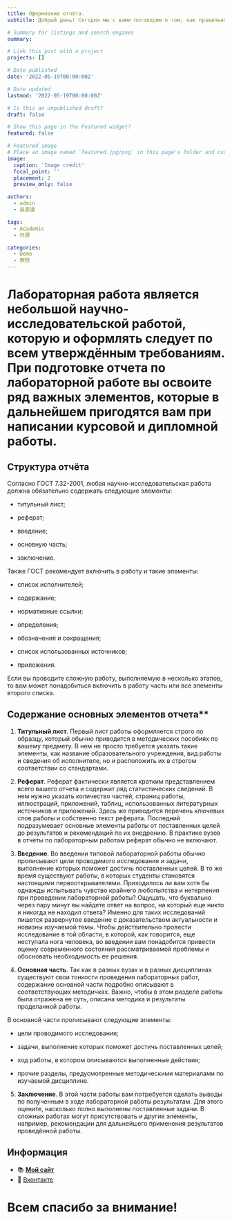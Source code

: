 ```yaml
---
title: Оформление отчёта.
subtitle: Добрый день! Сегодня мы с вами поговорим о том, как правильно оформлять отчёт.

# Summary for listings and search engines
summary: 

# Link this post with a project
projects: []

# Date published
date: '2022-05-19T00:00:00Z'

# Date updated
lastmod: '2022-05-19T00:00:00Z'

# Is this an unpublished draft?
draft: false

# Show this page in the Featured widget?
featured: false

# Featured image
# Place an image named `featured.jpg/png` in this page's folder and customize its options here.
image:
  caption: 'Image credit'
  focal_point: ''
  placement: 2
  preview_only: false

authors:
  - admin
  - 吳恩達

tags:
  - Academic
  - 开源

categories:
  - Demo
  - 教程
---
```


# Лабораторная работа является небольшой научно-исследовательской работой, которую и оформлять следует по всем утверждённым требованиям. При подготовке отчета по лабораторной работе вы освоите ряд важных элементов, которые в дальнейшем пригодятся вам при написании курсовой и дипломной работы.

## Структура отчёта

Согласно ГОСТ 7.32-2001, любая научно-исследовательская работа должна обязательно
содержать следующие элементы:

- титульный лист;

- реферат;

- введение;

- основную часть;

- заключение.

Также ГОСТ рекомендует включить в работу и такие элементы:

- список исполнителей;

- содержание;

- нормативные ссылки;

- определения;

- обозначения и сокращения;

- список использованных источников;

- приложения.

Если вы проводите сложную работу, выполняемую в несколько этапов, то вам может
понадобиться включить в работу часть или все элементы второго списка.

## Содержание основных элементов отчета**

1. **Титульный лист**. Первый лист работы оформляется строго по образцу, который обычно приводится в методических пособиях по вашему предмету. В нем не просто требуется указать такие элементы, как название образовательного учреждения, вид работы и сведения об исполнителе, но и расположить их в строгом соответствии со стандартами.

2. **Реферат**. Реферат фактически является кратким представлением всего вашего отчета и содержит ряд статистических сведений. В нем нужно указать количество частей, страниц работы, иллюстраций, приложений, таблиц, использованных литературных источников и приложений. Здесь же приводится перечень ключевых слов работы и собственно текст реферата. Последний подразумевает основные элементы работы от поставленных целей до результатов и рекомендаций по их внедрению. В практике вузов в отчеты по лабораторным работам реферат обычно не включают.

3. **Введение**. Во введении типовой лабораторной работы обычно прописывают цели проводимого исследования и задачи, выполнение которых поможет достичь поставленных целей. В то же время существуют работы, в которых студенты становятся настоящими первооткрывателями. Приходилось ли вам хотя бы однажды испытывать чувство крайнего любопытства и нетерпения при проведении лабораторной работы? Ощущать, что буквально через пару минут вы найдете ответ на вопрос, на который еще никто и никогда не находил ответа? Именно для таких исследований пишется развернутое введение с доказательством актуальности и новизны изучаемой темы. Чтобы действительно провести исследование в той области, в которой, как говорится, еще неступала нога человека, во введении вам понадобится привести оценку современного состояния рассматриваемой проблемы и обосновать необходимость ее решения.

4. **Основная часть**. Так как в разных вузах и в разных дисциплинах существуют свои тонкости проведения лабораторных работ, содержание основной части подробно описывают в соответствующих методичках. Важно, чтобы в этом разделе работы была отражена ее суть, описана методика и результаты проделанной работы.

В основной части прописывают следующие элементы:

- цели проводимого исследования;

- задачи, выполнение которых поможет достичь поставленных целей;

- ход работы, в котором описываются выполненные действия;

- прочие разделы, предусмотренные методическими материалами по изучаемой
дисциплине.

5. **Заключение**. В этой части работы вам потребуется сделать выводы по полученным в ходе лабораторной работы результатам. Для этого оцените, насколько полно выполнены поставленные задачи. В сложных работах могут присутствовать и другие элементы, например, рекомендации для дальнейшего применения результатов проведённой работы.


## Информация

- 📚 [**Мой сайт**](https://kvpodjhyarova.github.io/)
- 💬 [Вконтакте](https://vk.com/ksupod) 



# Всем спасибо за внимание!

